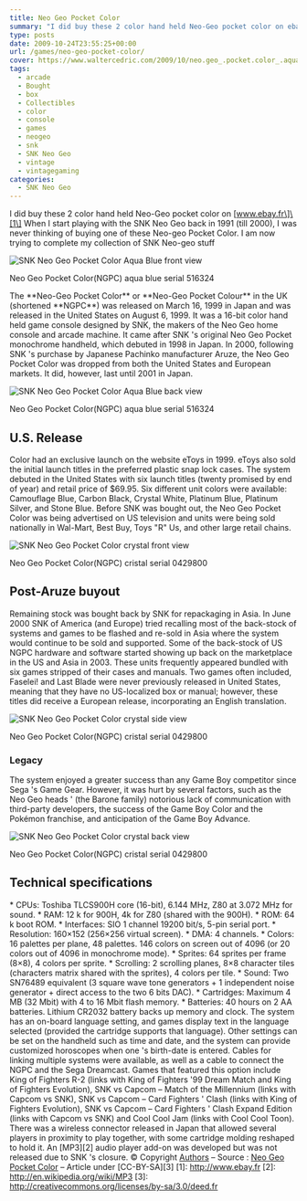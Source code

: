 ```yaml
---
title: Neo Geo Pocket Color
summary: "I did buy these 2 color hand held Neo-Geo pocket color on ebay. When I start playing with the SNK Neo Geo back in 1991 (till 2000), I was never thinking of buying one of these Neo-geo Pocket Color. I am now trying to complete my collection of SNK Neo-geo stuff"
type: posts
date: 2009-10-24T23:55:25+00:00
url: /games/neo-geo-pocket-color/
cover: https://www.waltercedric.com/2009/10/neo.geo_.pocket.color_.aqua_.blue_.3-scaled.webp
tags:
  - arcade
  - Bought
  - box
  - Collectibles
  - color
  - console
  - games
  - neogeo
  - snk
  - SNK Neo Geo
  - vintage
  - vintagegaming
categories:
  - SNK Neo Geo
---
```

I did buy these 2 color hand held Neo-Geo pocket color on \[www.ebay.fr\]\[1\] When I start playing with the SNK Neo Geo back in 1991 (till 2000), I was never thinking of buying one of these Neo-geo Pocket Color. I am now trying to complete my collection of SNK Neo-geo stuff

![SNK Neo Geo Pocket Color Aqua Blue front view](/2020/03/neo.geo_.pocket.color_.aqua_.blue_-1024x768.webp)

Neo Geo Pocket Color(NGPC) aqua blue serial 516324

The \*\*Neo-Geo Pocket Color\*\* or \*\*Neo-Geo Pocket Colour\*\* in the UK (shortened \*\*NGPC\*\*) was released on March 16, 1999 in Japan and was released in the United States on August 6, 1999. It was a 16-bit color hand held game console designed by SNK, the makers of the Neo Geo home console and arcade machine. It came after SNK 's original Neo Geo Pocket monochrome handheld, which debuted in 1998 in Japan. In 2000, following SNK 's purchase by Japanese Pachinko manufacturer Aruze, the Neo Geo Pocket Color was dropped from both the United States and European markets. It did, however, last until 2001 in Japan.

![SNK Neo Geo Pocket Color Aqua Blue back view](/2020/03/neo.geo_.pocket.color_.aqua_.blue_.2-1024x768.webp)

Neo Geo Pocket Color(NGPC) aqua blue serial 516324

## U.S. Release
Color had an exclusive launch on the website eToys in 1999. eToys also sold the initial launch titles in the preferred plastic snap lock cases. The system debuted in the United States with six launch titles (twenty promised by end of year) and retail price of $69.95. Six different unit colors were available: Camouflage Blue, Carbon Black, Crystal White, Platinum Blue, Platinum Silver, and Stone Blue. Before SNK was bought out, the Neo Geo Pocket Color was being advertised on US television and units were being sold nationally in Wal-Mart, Best Buy, Toys "R" Us, and other large retail chains.

![SNK Neo Geo Pocket Color crystal front view](/2020/03/neo.geo_.pocket.color_.cristal.1-1024x768.webp)

Neo Geo Pocket Color(NGPC) cristal serial 0429800

## Post-Aruze buyout
Remaining stock was bought back by SNK for repackaging in Asia. In June 2000 SNK of America (and Europe) tried recalling most of the back-stock of systems and games to be flashed and re-sold in Asia where the system would continue to be sold and supported. Some of the back-stock of US NGPC hardware and software started showing up back on the marketplace in the US and Asia in 2003. These units frequently appeared bundled with six games stripped of their cases and manuals. Two games often included, Faselei! and Last Blade were never previously released in United States, meaning that they have no US-localized box or manual; however, these titles did receive a European release, incorporating an English translation.

![SNK Neo Geo Pocket Color crystal side view](/2020/03/neo.geo_.pocket.color_.cristal.2-1024x768.webp)

Neo Geo Pocket Color(NGPC) cristal serial 0429800

### Legacy
 The system enjoyed a greater success than any Game Boy competitor since Sega 's Game Gear. However, it was hurt by several factors, such as the Neo Geo heads ' (the Barone family) notorious lack of communication with third-party developers, the success of the Game Boy Color and the Pokémon franchise, and anticipation of the Game Boy Advance.

![SNK Neo Geo Pocket Color crystal back view](/2020/03/neo.geo_.pocket.color_.cristal.3-1024x768.webp)

Neo Geo Pocket Color(NGPC) cristal serial 0429800

## Technical specifications
\* CPUs: Toshiba TLCS900H core (16-bit), 6.144 MHz, Z80 at 3.072 MHz for sound. \* RAM: 12 k for 900H, 4k for Z80 (shared with the 900H). \* ROM: 64 k boot ROM. \* Interfaces: SIO 1 channel 19200 bit/s, 5-pin serial port. \* Resolution: 160×152 (256×256 virtual screen). \* DMA: 4 channels. \* Colors: 16 palettes per plane, 48 palettes. 146 colors on screen out of 4096 (or 20 colors out of 4096 in monochrome mode). \* Sprites: 64 sprites per frame (8×8), 4 colors per sprite. \* Scrolling: 2 scrolling planes, 8×8 character tiles (characters matrix shared with the sprites), 4 colors per tile. \* Sound: Two SN76489 equivalent (3 square wave tone generators + 1 independent noise generator + direct access to the two 6 bits DAC). \* Cartridges: Maximum 4 MB (32 Mbit) with 4 to 16 Mbit flash memory. \* Batteries: 40 hours on 2 AA batteries. Lithium CR2032 battery backs up memory and clock. The system has an on-board language setting, and games display text in the language selected (provided the cartridge supports that language). Other settings can be set on the handheld such as time and date, and the system can provide customized horoscopes when one 's birth-date is entered. Cables for linking multiple systems were available, as well as a cable to connect the NGPC and the Sega Dreamcast. Games that featured this option include King of Fighters R-2 (links with King of Fighters '99 Dream Match and King of Fighters Evolution), SNK vs Capcom – Match of the Millennium (links with Capcom vs SNK), SNK vs Capcom – Card Fighters ' Clash (links with King of Fighters Evolution), SNK vs Capcom – Card Fighters ' Clash Expand Edition (links with Capcom vs SNK) and Cool Cool Jam (links with Cool Cool Toon). There was a wireless connector released in Japan that allowed several players in proximity to play together, with some cartridge molding reshaped to hold it. An \[MP3\]\[2\] audio player add-on was developed but was not released due to SNK 's closure. © Copyright [Authors](http://en.wikipedia.org/w/index.php?title=Neo_Geo_Pocket_Color&action=history) – Source : [Neo Geo Pocket Color](http://en.wikipedia.org/wiki/Neo_Geo_Pocket_Color) – Article under \[CC-BY-SA\]\[3\]
 [1]: http://www.ebay.fr
 [2]: http://en.wikipedia.org/wiki/MP3
 [3]: http://creativecommons.org/licenses/by-sa/3.0/deed.fr
